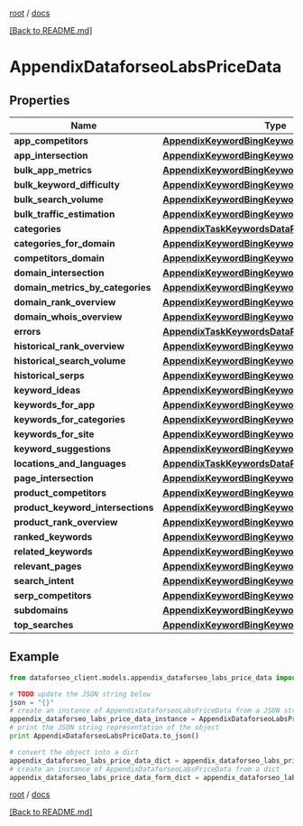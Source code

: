 [root](./../ "root") / [docs](./ "docs")

[[Back to README.md]](./../README.md "[Back to README.md]")

# AppendixDataforseoLabsPriceData

## Properties

Name | Type | Description | Notes
------------ | ------------- | ------------- | -------------
**app_competitors** | [**AppendixKeywordBingKeywordsDataPriceDataInfo**](AppendixKeywordBingKeywordsDataPriceDataInfo.md) |  | [optional]
**app_intersection** | [**AppendixKeywordBingKeywordsDataPriceDataInfo**](AppendixKeywordBingKeywordsDataPriceDataInfo.md) |  | [optional]
**bulk_app_metrics** | [**AppendixKeywordBingKeywordsDataPriceDataInfo**](AppendixKeywordBingKeywordsDataPriceDataInfo.md) |  | [optional]
**bulk_keyword_difficulty** | [**AppendixKeywordBingKeywordsDataPriceDataInfo**](AppendixKeywordBingKeywordsDataPriceDataInfo.md) |  | [optional]
**bulk_search_volume** | [**AppendixKeywordBingKeywordsDataPriceDataInfo**](AppendixKeywordBingKeywordsDataPriceDataInfo.md) |  | [optional]
**bulk_traffic_estimation** | [**AppendixKeywordBingKeywordsDataPriceDataInfo**](AppendixKeywordBingKeywordsDataPriceDataInfo.md) |  | [optional]
**categories** | [**AppendixTaskKeywordsDataPriceDataInfo**](AppendixTaskKeywordsDataPriceDataInfo.md) |  | [optional]
**categories_for_domain** | [**AppendixKeywordBingKeywordsDataPriceDataInfo**](AppendixKeywordBingKeywordsDataPriceDataInfo.md) |  | [optional]
**competitors_domain** | [**AppendixKeywordBingKeywordsDataPriceDataInfo**](AppendixKeywordBingKeywordsDataPriceDataInfo.md) |  | [optional]
**domain_intersection** | [**AppendixKeywordBingKeywordsDataPriceDataInfo**](AppendixKeywordBingKeywordsDataPriceDataInfo.md) |  | [optional]
**domain_metrics_by_categories** | [**AppendixKeywordBingKeywordsDataPriceDataInfo**](AppendixKeywordBingKeywordsDataPriceDataInfo.md) |  | [optional]
**domain_rank_overview** | [**AppendixKeywordBingKeywordsDataPriceDataInfo**](AppendixKeywordBingKeywordsDataPriceDataInfo.md) |  | [optional]
**domain_whois_overview** | [**AppendixKeywordBingKeywordsDataPriceDataInfo**](AppendixKeywordBingKeywordsDataPriceDataInfo.md) |  | [optional]
**errors** | [**AppendixTaskKeywordsDataPriceDataInfo**](AppendixTaskKeywordsDataPriceDataInfo.md) |  | [optional]
**historical_rank_overview** | [**AppendixKeywordBingKeywordsDataPriceDataInfo**](AppendixKeywordBingKeywordsDataPriceDataInfo.md) |  | [optional]
**historical_search_volume** | [**AppendixKeywordBingKeywordsDataPriceDataInfo**](AppendixKeywordBingKeywordsDataPriceDataInfo.md) |  | [optional]
**historical_serps** | [**AppendixKeywordBingKeywordsDataPriceDataInfo**](AppendixKeywordBingKeywordsDataPriceDataInfo.md) |  | [optional]
**keyword_ideas** | [**AppendixKeywordBingKeywordsDataPriceDataInfo**](AppendixKeywordBingKeywordsDataPriceDataInfo.md) |  | [optional]
**keywords_for_app** | [**AppendixKeywordBingKeywordsDataPriceDataInfo**](AppendixKeywordBingKeywordsDataPriceDataInfo.md) |  | [optional]
**keywords_for_categories** | [**AppendixKeywordBingKeywordsDataPriceDataInfo**](AppendixKeywordBingKeywordsDataPriceDataInfo.md) |  | [optional]
**keywords_for_site** | [**AppendixKeywordBingKeywordsDataPriceDataInfo**](AppendixKeywordBingKeywordsDataPriceDataInfo.md) |  | [optional]
**keyword_suggestions** | [**AppendixKeywordBingKeywordsDataPriceDataInfo**](AppendixKeywordBingKeywordsDataPriceDataInfo.md) |  | [optional]
**locations_and_languages** | [**AppendixTaskKeywordsDataPriceDataInfo**](AppendixTaskKeywordsDataPriceDataInfo.md) |  | [optional]
**page_intersection** | [**AppendixKeywordBingKeywordsDataPriceDataInfo**](AppendixKeywordBingKeywordsDataPriceDataInfo.md) |  | [optional]
**product_competitors** | [**AppendixKeywordBingKeywordsDataPriceDataInfo**](AppendixKeywordBingKeywordsDataPriceDataInfo.md) |  | [optional]
**product_keyword_intersections** | [**AppendixKeywordBingKeywordsDataPriceDataInfo**](AppendixKeywordBingKeywordsDataPriceDataInfo.md) |  | [optional]
**product_rank_overview** | [**AppendixKeywordBingKeywordsDataPriceDataInfo**](AppendixKeywordBingKeywordsDataPriceDataInfo.md) |  | [optional]
**ranked_keywords** | [**AppendixKeywordBingKeywordsDataPriceDataInfo**](AppendixKeywordBingKeywordsDataPriceDataInfo.md) |  | [optional]
**related_keywords** | [**AppendixKeywordBingKeywordsDataPriceDataInfo**](AppendixKeywordBingKeywordsDataPriceDataInfo.md) |  | [optional]
**relevant_pages** | [**AppendixKeywordBingKeywordsDataPriceDataInfo**](AppendixKeywordBingKeywordsDataPriceDataInfo.md) |  | [optional]
**search_intent** | [**AppendixKeywordBingKeywordsDataPriceDataInfo**](AppendixKeywordBingKeywordsDataPriceDataInfo.md) |  | [optional]
**serp_competitors** | [**AppendixKeywordBingKeywordsDataPriceDataInfo**](AppendixKeywordBingKeywordsDataPriceDataInfo.md) |  | [optional]
**subdomains** | [**AppendixKeywordBingKeywordsDataPriceDataInfo**](AppendixKeywordBingKeywordsDataPriceDataInfo.md) |  | [optional]
**top_searches** | [**AppendixKeywordBingKeywordsDataPriceDataInfo**](AppendixKeywordBingKeywordsDataPriceDataInfo.md) |  | [optional]

## Example

```python
from dataforseo_client.models.appendix_dataforseo_labs_price_data import AppendixDataforseoLabsPriceData

# TODO update the JSON string below
json = "{}"
# create an instance of AppendixDataforseoLabsPriceData from a JSON string
appendix_dataforseo_labs_price_data_instance = AppendixDataforseoLabsPriceData.from_json(json)
# print the JSON string representation of the object
print AppendixDataforseoLabsPriceData.to_json()

# convert the object into a dict
appendix_dataforseo_labs_price_data_dict = appendix_dataforseo_labs_price_data_instance.to_dict()
# create an instance of AppendixDataforseoLabsPriceData from a dict
appendix_dataforseo_labs_price_data_form_dict = appendix_dataforseo_labs_price_data.from_dict(appendix_dataforseo_labs_price_data_dict)
```

  

[root](./../ "root") / [docs](./ "docs")

[[Back to README.md]](./../README.md "[Back to README.md]")